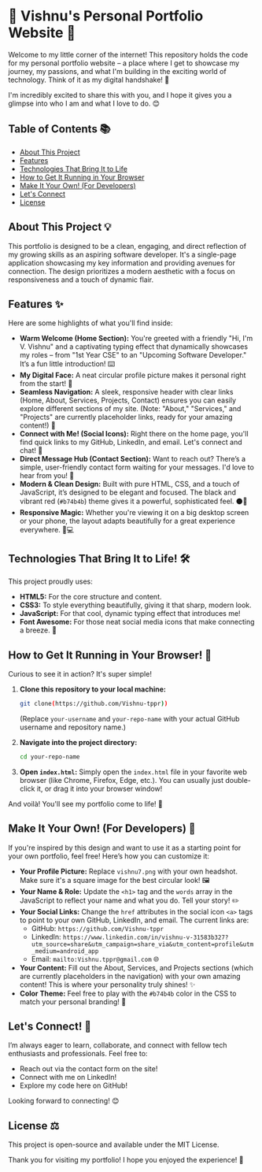 # 🌟 Vishnu's Personal Portfolio Website 🚀

Welcome to my little corner of the internet! This repository holds the code for my personal portfolio website – a place where I get to showcase my journey, my passions, and what I'm building in the exciting world of technology. Think of it as my digital handshake! 👋

I'm incredibly excited to share this with you, and I hope it gives you a glimpse into who I am and what I love to do. 😊

## Table of Contents 📚

* [About This Project](#about-this-project-)
* [Features](#features-)
* [Technologies That Bring It to Life](#technologies-that-bring-it-to-life-)
* [How to Get It Running in Your Browser](#how-to-get-it-running-in-your-browser-)
* [Make It Your Own! (For Developers)](#make-it-your-own-for-developers-)
* [Let's Connect](#lets-connect-)
* [License](#license-)

## About This Project 💡

This portfolio is designed to be a clean, engaging, and direct reflection of my growing skills as an aspiring software developer. It's a single-page application showcasing my key information and providing avenues for connection. The design prioritizes a modern aesthetic with a focus on responsiveness and a touch of dynamic flair.

## Features ✨

Here are some highlights of what you'll find inside:

* **Warm Welcome (Home Section):** You're greeted with a friendly "Hi, I'm V. Vishnu" and a captivating typing effect that dynamically showcases my roles – from "1st Year CSE" to an "Upcoming Software Developer." It’s a fun little introduction! ⌨️
* **My Digital Face:** A neat circular profile picture makes it personal right from the start! 📸
* **Seamless Navigation:** A sleek, responsive header with clear links (Home, About, Services, Projects, Contact) ensures you can easily explore different sections of my site. (Note: "About," "Services," and "Projects" are currently placeholder links, ready for your amazing content!) 🧭
* **Connect with Me! (Social Icons):** Right there on the home page, you'll find quick links to my GitHub, LinkedIn, and email. Let's connect and chat! 🤝
* **Direct Message Hub (Contact Section):** Want to reach out? There’s a simple, user-friendly contact form waiting for your messages. I'd love to hear from you! 📧
* **Modern & Clean Design:** Built with pure HTML, CSS, and a touch of JavaScript, it’s designed to be elegant and focused. The black and vibrant red (`#b74b4b`) theme gives it a powerful, sophisticated feel. ⚫🔴
* **Responsive Magic:** Whether you're viewing it on a big desktop screen or your phone, the layout adapts beautifully for a great experience everywhere. 📱💻

## Technologies That Bring It to Life! 🛠️

This project proudly uses:

* **HTML5:** For the core structure and content.
* **CSS3:** To style everything beautifully, giving it that sharp, modern look.
* **JavaScript:** For that cool, dynamic typing effect that introduces me!
* **Font Awesome:** For those neat social media icons that make connecting a breeze. 🔗

## How to Get It Running in Your Browser! 🚀

Curious to see it in action? It's super simple!

1.  **Clone this repository to your local machine:**
    ```bash
    git clone(https://github.com/Vishnu-tppr))
    ```
    (Replace `your-username` and `your-repo-name` with your actual GitHub username and repository name.)

2.  **Navigate into the project directory:**
    ```bash
    cd your-repo-name
    ```

3.  **Open `index.html`:**
    Simply open the `index.html` file in your favorite web browser (like Chrome, Firefox, Edge, etc.). You can usually just double-click it, or drag it into your browser window!

And voilà! You'll see my portfolio come to life! 🎉

## Make It Your Own! (For Developers) 🎨

If you're inspired by this design and want to use it as a starting point for your own portfolio, feel free! Here’s how you can customize it:

* **Your Profile Picture:** Replace `vishnu7.png` with your own headshot. Make sure it's a square image for the best circular look! 🖼️
* **Your Name & Role:** Update the `<h1>` tag and the `words` array in the JavaScript to reflect your name and what you do. Tell your story! ✏️
* **Your Social Links:** Change the `href` attributes in the social icon `<a>` tags to point to your own GitHub, LinkedIn, and email. The current links are:
    * GitHub: `https://github.com/Vishnu-tppr`
    * LinkedIn: `https://www.linkedin.com/in/vishnu-v-31583b327?utm_source=share&utm_campaign=share_via&utm_content=profile&utm_medium=android_app`
    * Email: `mailto:Vishnu.tppr@gmail.com`
    🌐
* **Your Content:** Fill out the About, Services, and Projects sections (which are currently placeholders in the navigation) with your own amazing content! This is where your personality truly shines! ✨
* **Color Theme:** Feel free to play with the `#b74b4b` color in the CSS to match your personal branding! 🎨

## Let's Connect! 🤝

I’m always eager to learn, collaborate, and connect with fellow tech enthusiasts and professionals. Feel free to:

* Reach out via the contact form on the site!
* Connect with me on LinkedIn!
* Explore my code here on GitHub!

Looking forward to connecting! 😊

## License ⚖️

This project is open-source and available under the MIT License.

Thank you for visiting my portfolio! I hope you enjoyed the experience! 🙏
